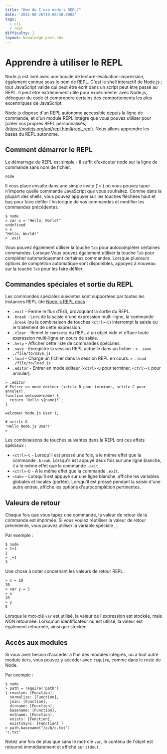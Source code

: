 ```yaml
---
title: "How do I use node's REPL?"
date: '2011-08-26T10:08:50.000Z'
tags:
  - cli
  - repl
difficulty: 1
layout: knowledge-post.hbs
---
```


# Apprendre à utiliser le REPL

Node.js est livré avec une boucle de lecture-évaluation-impression, également connue sous le nom de REPL. C'est le shell interactif de Node.js ; tout JavaScript valide qui peut être écrit dans un script peut être passé au REPL. Il peut être extrêmement utile pour expérimenter avec Node.js, déboguer du code et comprendre certains des comportements les plus excentriques de JavaScript.

Node.js dispose d'un REPL autonome accessible depuis la ligne de commande, et d'un module REPL intégré que vous pouvez utiliser pour [créer vos propres REPL personnalisés] (https://nodejs.org/api/repl.html#repl_repl). Nous allons apprendre les bases du REPL autonome.

## Comment démarrer le REPL

Le démarrage du REPL est simple - il suffit d'exécuter node sur la ligne de commande sans nom de fichier.

```shell
node
```

Il vous place ensuite dans une simple invite ('>') où vous pouvez taper n'importe quelle commande JavaScript que vous souhaitez. Comme dans la plupart des shells, vous pouvez appuyer sur les touches fléchées haut et bas pour faire défiler l'historique de vos commandes et modifier les commandes précédentes.

```shell
$ node
> var x = "Hello, World!"
undefined
> x
"Hello, World!"
> .exit
```

Vous pouvez également utiliser la touche `Tab` pour autocompléter certaines commandes. Lorsque Vous pouvez également utiliser la touche `Tab` pour compléter automatiquement certaines commandes. Lorsque plusieurs options de complétion automatique sont disponibles, appuyez à nouveau sur la touche `Tab` pour les faire défiler.

## Commandes spéciales et sortie du REPL

Les commandes spéciales suivantes sont supportées par toutes les instances REPL (de [Node.js REPL docs](https://nodejs.org/api/repl.html#repl_commands_and_special_keys) :

* `.exit` - Ferme le flux d'E/S, provoquant la sortie du REPL.
* `.break` - Lors de la saisie d'une expression multi-ligne, la commande `.break` (ou la combinaison de touches `<ctrl>-C`) interrompt la saisie ou le traitement de cette expression.
* `.clear` - Remet le `contexte` du REPL à un objet vide et efface toute expression multi-ligne en cours de saisie.
* `.help` - Afficher cette liste de commandes spéciales.
* `.save` - Enregistre la session REPL actuelle dans un fichier : `> .save ./file/to/save.js`
* `.load` - Charge un fichier dans la session REPL en cours. `> .load ./file/to/load.js`
* `.editor` - Entrer en mode éditeur (`<ctrl>-D` pour terminer, `<ctrl>-C` pour annuler).

```shell
> .editor
# Entrer en mode éditeur (<ctrl>-D pour terminer, <ctrl>-C pour annuler).
function welcome(name) {
  return `Hello ${name}!`;
}

welcome('Node.js User');

# <ctrl>-D
'Hello Node.js User!'
>
```

Les combinaisons de touches suivantes dans le REPL ont ces effets spéciaux :

* `<ctrl>-C` - Lorsqu'il est pressé une fois, a le même effet que la commande `.break`. Lorsqu'il est appuyé deux fois sur une ligne blanche, il a le même effet que la commande `.exit`.
* `<ctrl>-D` - A le même effet que la commande `.exit`.
* `<tab>` - Lorsqu'il est appuyé sur une ligne blanche, affiche les variables globales et locales (portée). Lorsqu'il est pressé pendant la saisie d'une autre entrée, affiche les options d'autocomplétion pertinentes.

## Valeurs de retour

Chaque fois que vous tapez une commande, la valeur de retour de la commande est imprimée. Si vous voulez réutiliser la valeur de retour précédente, vous pouvez utiliser la variable spéciale `_`.

Par exemple :

```shell
$ node
> 1+1
2
> _+1
3
```

Une chose à noter concernant les valeurs de retour REPL :

```shell
> x = 10
10
> var y = 5
> x
10
> y
5
```

Lorsque le mot-clé `var` est utilisé, la valeur de l'expression est stockée, mais *NON* retournée. Lorsqu'un identificateur nu est utilisé, la valeur est également retournée, ainsi que stockée.

## Accès aux modules

Si vous avez besoin d'accéder à l'un des modules intégrés, ou à tout autre module tiers, vous pouvez y accéder avec `require`, comme dans le reste de Node.

Par exemple :

```shell
$ node
> path = require('path')
{ resolve: [Function],
  normalize: [Function],
  join: [Function],
  dirname: [Function],
  basename: [Function],
  extname: [Function],
  exists: [Function],
  existsSync: [Function] }
> path.basename("/a/b/c.txt")
'c.txt'
```

Notez une fois de plus que sans le mot-clé `var`, le contenu de l'objet est retourné immédiatement et affiché sur `stdout`.
